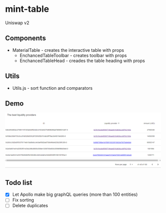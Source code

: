 # mint-table

Uniswap v2

## Components 
 - MaterialTable - creates the interactive table with props
   - EnchancedTableToolbar - creates toolbar with props
   - EnchancedTableHead - creades the table heading with props
   
## Utils
  - Utils.js - sort function and comparators
  
## Demo
![Somth went wrong](/img/demo.png)

## Todo list
- [x] Let Apollo make big graphQL queries (more than 100 entities) 
- [ ] Fix sorting
- [ ] Delete duplicates
